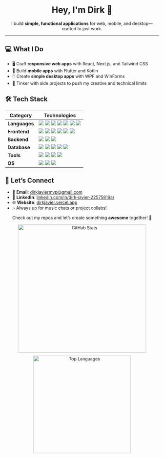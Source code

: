<p align="center">
  <h1 align="center">Hey, I'm Dirk 👋</h1>
  <p align="center">
    I build <strong>simple, functional applications</strong> for web, mobile, and desktop—crafted to just work.
  </p>
</p>

---

## 💻 What I Do
- 🖥️ Craft <strong>responsive web apps</strong> with React, Next.js, and Tailwind CSS
- 📱 Build <strong>mobile apps</strong> with Flutter and Kotlin
- 🖱️ Create <strong>simple desktop apps</strong> with WPF and WinForms
- 🚀 Tinker with side projects to push my creative and technical limits

## 🛠️ Tech Stack

| **Category**       | **Technologies**                                                                 |
|--------------------|---------------------------------------------------------------------------------|
| **Languages**      | <img src="https://img.shields.io/badge/Python-3776AB?style=flat&logo=python&logoColor=white"> <img src="https://img.shields.io/badge/JavaScript-F7DF1E?style=flat&logo=javascript&logoColor=black"> <img src="https://img.shields.io/badge/Dart-0175C2?style=flat&logo=dart&logoColor=white"> <img src="https://img.shields.io/badge/C%23-239120?style=flat&logo=c-sharp&logoColor=white"> <img src="https://img.shields.io/badge/C++-00599C?style=flat&logo=c%2B%2B&logoColor=white"> <img src="https://img.shields.io/badge/Kotlin-0095D5?style=flat&logo=kotlin&logoColor=white"> <img src="https://img.shields.io/badge/Java-ED8B00?style=flat&logo=java&logoColor=white"> |
| **Frontend**       | <img src="https://img.shields.io/badge/React-61DAFB?style=flat&logo=react&logoColor=black"> <img src="https://img.shields.io/badge/Bootstrap-563D7C?style=flat&logo=bootstrap&logoColor=white"> <img src="https://img.shields.io/badge/Tailwind_CSS-38B2AC?style=flat&logo=tailwind-css&logoColor=white"> <img src="https://img.shields.io/badge/HTML5-E34F26?style=flat&logo=html5&logoColor=white"> <img src="https://img.shields.io/badge/CSS3-1572B6?style=flat&logo=css3&logoColor=white"> <img src="https://img.shields.io/badge/WPF-0078D6?style=flat&logo=dotnet&logoColor=white"> |
| **Backend**        | <img src="https://img.shields.io/badge/Flask-000000?style=flat&logo=flask&logoColor=white"> <img src="https://img.shields.io/badge/Node.js-339933?style=flat&logo=node.js&logoColor=white"> <img src="https://img.shields.io/badge/Express-000000?style=flat&logo=express&logoColor=white"> |
| **Database**       | <img src="https://img.shields.io/badge/MySQL-4479A1?style=flat&logo=mysql&logoColor=white"> <img src="https://img.shields.io/badge/MariaDB-003545?style=flat&logo=mariadb&logoColor=white"> <img src="https://img.shields.io/badge/SQLite-003B57?style=flat&logo=sqlite&logoColor=white"> <img src="https://img.shields.io/badge/MongoDB-47A248?style=flat&logo=mongodb&logoColor=white"> <img src="https://img.shields.io/badge/Firebase-FFCA28?style=flat&logo=firebase&logoColor=black"> |
| **Tools**          | <img src="https://img.shields.io/badge/Git-F05032?style=flat&logo=git&logoColor=white"> <img src="https://img.shields.io/badge/Vite-646CFF?style=flat&logo=vite&logoColor=white"> <img src="https://img.shields.io/badge/VS_Code-007ACC?style=flat&logo=visual-studio-code&logoColor=white"> <img src="https://img.shields.io/badge/Figma-F24E1E?style=flat&logo=figma&logoColor=white"> |
| **OS**             | <img src="https://img.shields.io/badge/Windows-0078D6?style=flat&logo=windows&logoColor=white"> <img src="https://img.shields.io/badge/Ubuntu-E95420?style=flat&logo=ubuntu&logoColor=white"> <img src="https://img.shields.io/badge/Debian-A81D33?style=flat&logo=debian&logoColor=white"> |

## 🎯 Let’s Connect
- 📧 **Email**: [dirkjaviermvp@gmail.com](mailto:dirkjaviermvp@gmail.com)
- 💼 **LinkedIn**: [linkedin.com/in/dirk-javier-22575819a/](https://linkedin.com/in/dirk-javier-22575819a/)
- 🌐 **Website**: [dirkjavier.vercel.app](https://dirkjavier.vercel.app)
- 🎶 Always up for music chats or project collabs!

<p align="center">
  Check out my repos and let’s create something <strong>awesome</strong> together! 🚀
</p>
<p align="center">
  <div align="center" style="display: flex; justify-content: center; gap: 10px; flex-wrap: wrap;">
    <img src="https://github-readme-stats.vercel.app/api?username=DirkSteven&show_icons=true&theme=tokyonight&hide_border=true" alt="GitHub Stats" width="420"/>
    <img src="https://github-readme-stats.vercel.app/api/top-langs/?username=DirkSteven&layout=compact&theme=tokyonight&hide_border=true" alt="Top Languages" width="320"/>
  </div>
</p>
